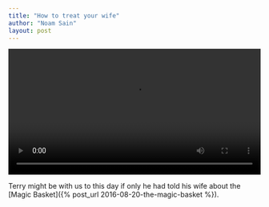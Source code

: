 ```yaml
---
title: "How to treat your wife"
author: "Noam Sain"
layout: post
---
```


<video controls src="/assets/2021/2021-02-how-to-treat-your-spouse.mp4" title="How to treat your wife" type="video/mp4" width="100%"></video>

Terry might be with us to this day if only he had told his wife about the [Magic Basket]({% post_url 2016-08-20-the-magic-basket %}).
